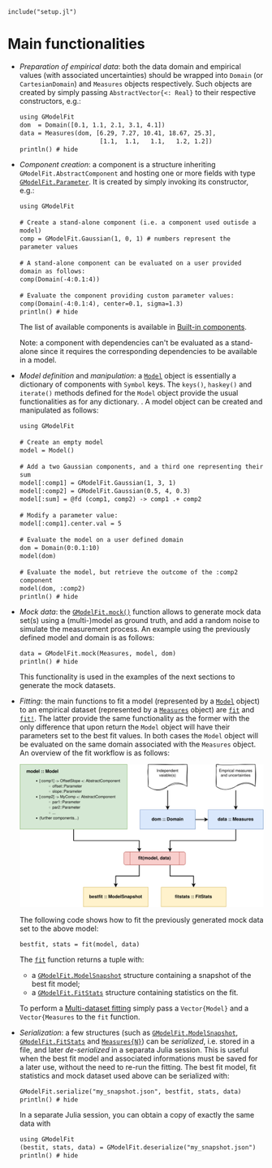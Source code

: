 ```@setup abc
include("setup.jl")
```

# Main functionalities

- *Preparation of empirical data*: both the data domain and empirical values (with associated uncertainties) should be wrapped into `Domain` (or `CartesianDomain`) and `Measures` objects respectively.  Such objects are created by simply passing `AbstractVector{<: Real}` to their respective constructors, e.g.:
  ```@example abc
  using GModelFit
  dom  = Domain([0.1, 1.1, 2.1, 3.1, 4.1])
  data = Measures(dom, [6.29, 7.27, 10.41, 18.67, 25.3],
                        [1.1,  1.1,   1.1,   1.2, 1.2])
  println() # hide
  ```

- *Component creation*: a component is a structure inheriting `GModelFit.AbstractComponent` and hosting one or more fields with type [`GModelFit.Parameter`](@ref).  It is created by simply invoking its constructor, e.g.:
  ```@example abc
  using GModelFit
  
  # Create a stand-alone component (i.e. a component used outisde a model)
  comp = GModelFit.Gaussian(1, 0, 1) # numbers represent the parameter values
  
  # A stand-alone component can be evaluated on a user provided domain as follows:
  comp(Domain(-4:0.1:4))
  
  # Evaluate the component providing custom parameter values:
  comp(Domain(-4:0.1:4), center=0.1, sigma=1.3)
  println() # hide
  ```
  The list of available components is available in [Built-in components](@ref).

  Note: a component with dependencies can't be evaluated as a stand-alone since it requires the corresponding dependencies to be available in a model.


- *Model definition* and *manipulation*: a [`Model`](@ref) object is essentially a dictionary of components with `Symbol` keys.  The `keys()`, `haskey()` and `iterate()` methods defined for the `Model` object provide the usual functionalities as for any dictionary.  .  A model object can be created and manipulated as follows:
  ```@example abc
  using GModelFit
  
  # Create an empty model
  model = Model()
  
  # Add a two Gaussian components, and a third one representing their sum
  model[:comp1] = GModelFit.Gaussian(1, 3, 1)
  model[:comp2] = GModelFit.Gaussian(0.5, 4, 0.3)
  model[:sum] = @fd (comp1, comp2) -> comp1 .+ comp2
  
  # Modify a parameter value:
  model[:comp1].center.val = 5
  
  # Evaluate the model on a user defined domain
  dom = Domain(0:0.1:10)
  model(dom)
  
  # Evaluate the model, but retrieve the outcome of the :comp2 component
  model(dom, :comp2)
  println() # hide
  ```

- *Mock data*: the [`GModelFit.mock()`](@ref) function allows to generate mock data set(s) using a (multi-)model as ground truth, and add a random noise to simulate the measurement process.  An example using the previously defined model and domain is as follows:
  ```@example abc
  data = GModelFit.mock(Measures, model, dom)
  println() # hide
  ```
  This functionality is used in the examples of the next sections to generate the mock datasets.

- *Fitting*: the main functions to fit a model (represented by a [`Model`](@ref) object) to an empirical dataset (represented by a [`Measures`](@ref) object) are [`fit`](@ref) and [`fit!`](@ref).  The latter provide the same functionality as the former with the only difference that upon return the `Model` object will have their parameters set to the best fit values.  In both cases the `Model` object will be evaluated on the same domain associated with the `Measures` object.  An overview of the fit workflow is as follows:

  ![](assets/schema.svg)

  The following code shows how to fit the previously generated mock data set to the above model:
  ```@example abc
  bestfit, stats = fit(model, data)
  ```

  The [`fit`](@ref) function returns a tuple with:
  - a [`GModelFit.ModelSnapshot`](@ref) structure containing a snapshot of the best fit model;
  - a [`GModelFit.FitStats`](@ref) structure containing statistics on the fit.

  To perform a [Multi-dataset fitting](@ref) simply pass a `Vector{Model}` and a `Vector{Measures` to the `fit` function.

- *Serialization*: a few structures (such as  [`GModelFit.ModelSnapshot`](@ref), [`GModelFit.FitStats`](@ref) and [`Measures{N}`](@ref)) can be *serialized*, i.e. stored in a file, and later *de-serialized* in a separata Julia session.  This is useful when the best fit model and associated informations must be saved for a later use, without the need to re-run the fitting.  The best fit model, fit statistics and mock dataset used above can be serialized with:
  ```@example abc
  GModelFit.serialize("my_snapshot.json", bestfit, stats, data)
  println() # hide
  ```
  In a separate Julia session, you can obtain a copy of exactly the same data with
  ```@example abc
  using GModelFit
  (bestit, stats, data) = GModelFit.deserialize("my_snapshot.json")
  println() # hide
  ```

